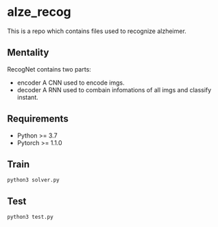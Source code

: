 # alze_recog
This is a repo which contains files used to recognize alzheimer.
## Mentality ##
RecogNet contains two parts:
- encoder
A CNN used to encode imgs.
- decoder
A RNN used to combain infomations of all imgs and classify instant.
## Requirements ##
- Python >= 3.7
- Pytorch >= 1.1.0
## Train ##
```
python3 solver.py
```
## Test ##
```
python3 test.py
```
